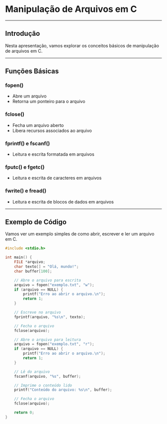 # Manipulação de Arquivos em C

---

## Introdução

Nesta apresentação, vamos explorar os conceitos básicos de manipulação de arquivos em C.

---

## Funções Básicas

### fopen()

- Abre um arquivo
- Retorna um ponteiro para o arquivo

### fclose()

- Fecha um arquivo aberto
- Libera recursos associados ao arquivo

### fprintf() e fscanf()

- Leitura e escrita formatada em arquivos

### fputc() e fgetc()

- Leitura e escrita de caracteres em arquivos

### fwrite() e fread()

- Leitura e escrita de blocos de dados em arquivos

---

## Exemplo de Código

Vamos ver um exemplo simples de como abrir, escrever e ler um arquivo em C.

```c
#include <stdio.h>

int main() {
    FILE *arquivo;
    char texto[] = "Olá, mundo!";
    char buffer[100];

    // Abre o arquivo para escrita
    arquivo = fopen("exemplo.txt", "w");
    if (arquivo == NULL) {
        printf("Erro ao abrir o arquivo.\n");
        return 1;
    }

    // Escreve no arquivo
    fprintf(arquivo, "%s\n", texto);

    // Fecha o arquivo
    fclose(arquivo);

    // Abre o arquivo para leitura
    arquivo = fopen("exemplo.txt", "r");
    if (arquivo == NULL) {
        printf("Erro ao abrir o arquivo.\n");
        return 1;
    }

    // Lê do arquivo
    fscanf(arquivo, "%s", buffer);

    // Imprime o conteúdo lido
    printf("Conteúdo do arquivo: %s\n", buffer);

    // Fecha o arquivo
    fclose(arquivo);

    return 0;
}
